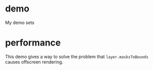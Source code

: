 # demo
My demo sets

# performance

This demo gives a way to solve the problem that `layer.masksToBounds` causes offscreen rendering.
